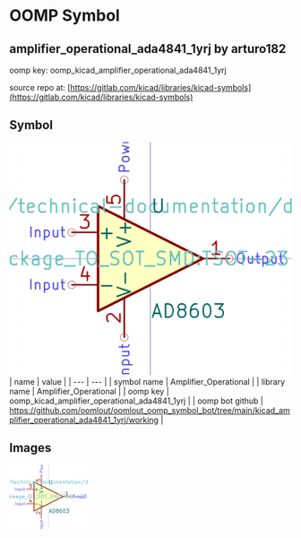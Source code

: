 # OOMP Symbol  
## amplifier_operational_ada4841_1yrj  by arturo182  
  
oomp key: oomp_kicad_amplifier_operational_ada4841_1yrj  
  
source repo at: [https://gitlab.com/kicad/libraries/kicad-symbols](https://gitlab.com/kicad/libraries/kicad-symbols)  
## Symbol  
  
[![working.png](working_600.png)](working.png)  
| name | value | 
| --- | --- | 
| symbol name | Amplifier_Operational | 
| library name | Amplifier_Operational | 
| oomp key | oomp_kicad_amplifier_operational_ada4841_1yrj | 
| oomp bot github | https://github.com/oomlout/oomlout_oomp_symbol_bot/tree/main/kicad_amplifier_operational_ada4841_1yrj/working | 
## Images  
  
[![working.png](working_140.png)](working.png)  
